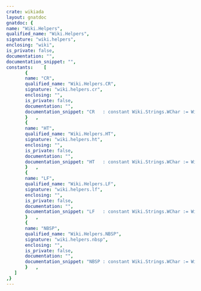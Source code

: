 ```yaml
---
crate: wikiada
layout: gnatdoc
gnatdoc: {
name: "Wiki.Helpers",
qualified_name: "Wiki.Helpers",
signature: "wiki.helpers",
enclosing: "wiki",
is_private: false,
documentation: "",
documentation_snippet: "",
constants:    [
       {
       name: "CR",
       qualified_name: "Wiki.Helpers.CR",
       signature: "wiki.helpers.cr",
       enclosing: "",
       is_private: false,
       documentation: "",
       documentation_snippet: "CR   : constant Wiki.Strings.WChar := Wiki.Strings.WChar'Val (16#0D#);",
       }   ,
       {
       name: "HT",
       qualified_name: "Wiki.Helpers.HT",
       signature: "wiki.helpers.ht",
       enclosing: "",
       is_private: false,
       documentation: "",
       documentation_snippet: "HT   : constant Wiki.Strings.WChar := Wiki.Strings.WChar'Val (16#09#);",
       }   ,
       {
       name: "LF",
       qualified_name: "Wiki.Helpers.LF",
       signature: "wiki.helpers.lf",
       enclosing: "",
       is_private: false,
       documentation: "",
       documentation_snippet: "LF   : constant Wiki.Strings.WChar := Wiki.Strings.WChar'Val (16#0A#);",
       }   ,
       {
       name: "NBSP",
       qualified_name: "Wiki.Helpers.NBSP",
       signature: "wiki.helpers.nbsp",
       enclosing: "",
       is_private: false,
       documentation: "",
       documentation_snippet: "NBSP : constant Wiki.Strings.WChar := Wiki.Strings.WChar'Val (16#A0#);",
       }   ,
   ]
,}
---
```


